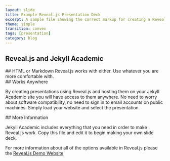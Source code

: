 ```yaml
---
layout: slide
title: Example Reveal.js Presentation Deck
excerpt: A sample file showing the correct markup for creating a Reveal.js slide deck"
theme: simple
transition: convex
tags: [presentation]
category: blog
---
```

<section data-markdown>

# Reveal.js and Jekyll Academic


</section>

<section data-markdown>
## HTML or Markdown
Reveal.js works with either. Use whatever you are more comfortable with.

</section>

<section data-markdown>
## Works Anywhere

By creating presentations using Reveal.js and hosting them on your Jekyll Academic site you will have access to them anywhere. No need to worry about software compatibility, no need to sign in to email accounts on public machines. Simply load your website and select the presentation.

</section>
<section data-markdown>
## More Information

Jekyll Academic includes everything that you need in order to make Reveal.js work. Copy this file and edit it to begin making your own slide deck.  

For more information about all of the options available in Reveal.js please the [Reveal.js Demo Website](https://lab.hakim.se/reveal-js/#/)


</section>
